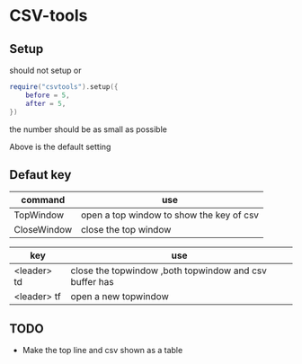 # CSV-tools

## Setup
should not setup or

```lua
require("csvtools").setup({
	before = 5,
	after = 5,
})
```

the number should be as small as possible

Above is the default setting

## Defaut key

| command | use |
| -- | -- |
| TopWindow | open a top window to show the key of csv|
| CloseWindow | close the top window|

| key | use |
| -- | -- |
|\<leader\> td| close the topwindow ,both topwindow and csv buffer has |
|\<leader\> tf| open a new topwindow |

## TODO

* Make the top line and csv shown as a table
